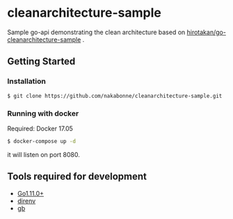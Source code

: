 # cleanarchitecture-sample

Sample go-api demonstrating the clean architecture based on [hirotakan/go-cleanarchitecture-sample](https://github.com/hirotakan/go-cleanarchitecture-sample)
.
## Getting Started

### Installation

```
$ git clone https://github.com/nakabonne/cleanarchitecture-sample.git
```

### Running with docker

Required: Docker 17.05

```sh
$ docker-compose up -d
```

it will listen on port 8080.

## Tools required for development

- [Go1.11.0+](https://golang.org/dl/)
- [direnv](https://github.com/direnv/direnv)
- [gb](https://github.com/constabulary/gb)
